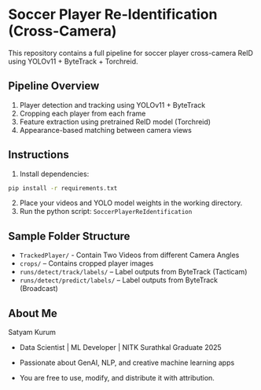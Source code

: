 # Soccer Player Re-Identification (Cross-Camera)

This repository contains a full pipeline for soccer player cross-camera ReID using YOLOv11 + ByteTrack + Torchreid.

## Pipeline Overview
1. Player detection and tracking using YOLOv11 + ByteTrack
2. Cropping each player from each frame
3. Feature extraction using pretrained ReID model (Torchreid)
4. Appearance-based matching between camera views

## Instructions
1. Install dependencies:
```bash
pip install -r requirements.txt
```
2. Place your videos and YOLO model weights in the working directory.
3. Run the python script: `SoccerPlayerReIdentification`

## Sample Folder Structure
- `TrackedPlayer/` - Contain Two Videos from different Camera Angles
- `crops/` – Contains cropped player images
- `runs/detect/track/labels/` – Label outputs from ByteTrack (Tacticam)
- `runs/detect/predict/labels/` – Label outputs from ByteTrack (Broadcast)

## About Me
  Satyam Kurum
- Data Scientist | ML Developer | NITK Surathkal Graduate 2025
- Passionate about GenAI, NLP, and creative machine learning apps

- You are free to use, modify, and distribute it with attribution.

